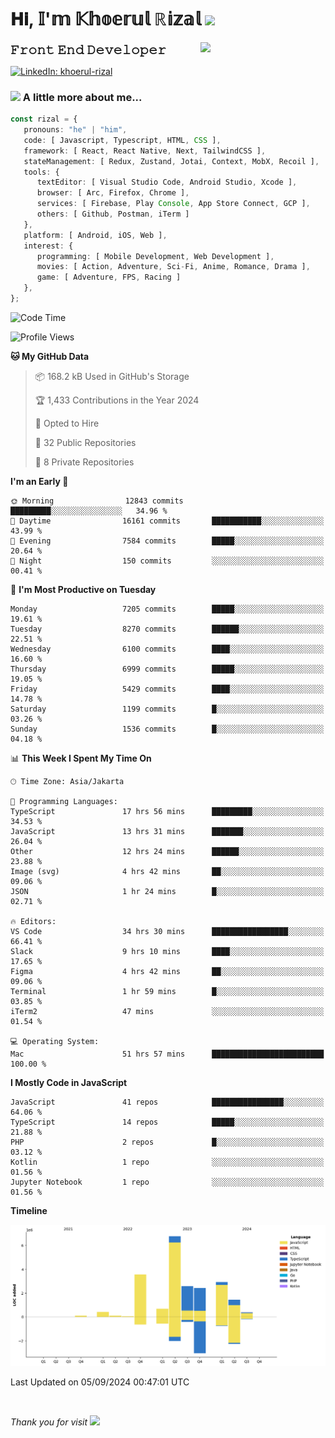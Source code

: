 <h1> 𝐇𝐢, 𝕀'𝕞 𝕂𝕙𝕠𝕖𝕣𝕦𝕝 ℝ𝕚𝕫𝕒𝕝 <img src="https://media.giphy.com/media/mGcNjsfWAjY5AEZNw6/giphy.gif" width="50"></h1>
<img align='right' src="https://media.giphy.com/media/v1.Y2lkPTc5MGI3NjExOWI2ajR2NGJubzBsZHFuaHMwajRrcDNsNXJwOG8yb3F0NjhkNXF4OSZlcD12MV9pbnRlcm5hbF9naWZfYnlfaWQmY3Q9cw/fkZukR450RQ1qnGaq9/giphy.gif" width="200">
<strong style="font-size:20px;">𝙵𝚛𝚘𝚗𝚝 𝙴𝚗𝚍 𝙳𝚎𝚟𝚎𝚕𝚘𝚙𝚎𝚛</strong>
</p></em>

[![LinkedIn: khoerul-rizal](https://img.shields.io/badge/khoerul--rizal-blue?style=flat-square&logo=Linkedin&logoColor=white&link=https://www.linkedin.com/in/khoerul-rizal/)](https://www.linkedin.com/in/khoerul-rizal/)

### <img src="https://media.giphy.com/media/VgCDAzcKvsR6OM0uWg/giphy.gif" width="50"> A little more about me...

```typescript
const rizal = {
   pronouns: "he" | "him",
   code: [ Javascript, Typescript, HTML, CSS ],
   framework: [ React, React Native, Next, TailwindCSS ],
   stateManagement: [ Redux, Zustand, Jotai, Context, MobX, Recoil ],
   tools: {
      textEditor: [ Visual Studio Code, Android Studio, Xcode ],
      browser: [ Arc, Firefox, Chrome ],
      services: [ Firebase, Play Console, App Store Connect, GCP ],
      others: [ Github, Postman, iTerm ]
   },
   platform: [ Android, iOS, Web ],
   interest: {
      programming: [ Mobile Development, Web Development ],
      movies: [ Action, Adventure, Sci-Fi, Anime, Romance, Drama ],
      game: [ Adventure, FPS, Racing ]
   },
};
```

<!--START_SECTION:waka-->
![Code Time](http://img.shields.io/badge/Code%20Time-986%20hrs%2056%20mins-blue)

![Profile Views](http://img.shields.io/badge/Profile%20Views-10-blue)

**🐱 My GitHub Data** 

> 📦 168.2 kB Used in GitHub's Storage 
 > 
> 🏆 1,433 Contributions in the Year 2024
 > 
> 💼 Opted to Hire
 > 
> 📜 32 Public Repositories 
 > 
> 🔑 8 Private Repositories 
 > 
**I'm an Early 🐤** 

```text
🌞 Morning                12843 commits       █████████░░░░░░░░░░░░░░░░   34.96 % 
🌆 Daytime                16161 commits       ███████████░░░░░░░░░░░░░░   43.99 % 
🌃 Evening                7584 commits        █████░░░░░░░░░░░░░░░░░░░░   20.64 % 
🌙 Night                  150 commits         ░░░░░░░░░░░░░░░░░░░░░░░░░   00.41 % 
```
📅 **I'm Most Productive on Tuesday** 

```text
Monday                   7205 commits        █████░░░░░░░░░░░░░░░░░░░░   19.61 % 
Tuesday                  8270 commits        ██████░░░░░░░░░░░░░░░░░░░   22.51 % 
Wednesday                6100 commits        ████░░░░░░░░░░░░░░░░░░░░░   16.60 % 
Thursday                 6999 commits        █████░░░░░░░░░░░░░░░░░░░░   19.05 % 
Friday                   5429 commits        ████░░░░░░░░░░░░░░░░░░░░░   14.78 % 
Saturday                 1199 commits        █░░░░░░░░░░░░░░░░░░░░░░░░   03.26 % 
Sunday                   1536 commits        █░░░░░░░░░░░░░░░░░░░░░░░░   04.18 % 
```


📊 **This Week I Spent My Time On** 

```text
🕑︎ Time Zone: Asia/Jakarta

💬 Programming Languages: 
TypeScript               17 hrs 56 mins      █████████░░░░░░░░░░░░░░░░   34.53 % 
JavaScript               13 hrs 31 mins      ███████░░░░░░░░░░░░░░░░░░   26.04 % 
Other                    12 hrs 24 mins      ██████░░░░░░░░░░░░░░░░░░░   23.88 % 
Image (svg)              4 hrs 42 mins       ██░░░░░░░░░░░░░░░░░░░░░░░   09.06 % 
JSON                     1 hr 24 mins        █░░░░░░░░░░░░░░░░░░░░░░░░   02.71 % 

🔥 Editors: 
VS Code                  34 hrs 30 mins      █████████████████░░░░░░░░   66.41 % 
Slack                    9 hrs 10 mins       ████░░░░░░░░░░░░░░░░░░░░░   17.65 % 
Figma                    4 hrs 42 mins       ██░░░░░░░░░░░░░░░░░░░░░░░   09.06 % 
Terminal                 1 hr 59 mins        █░░░░░░░░░░░░░░░░░░░░░░░░   03.85 % 
iTerm2                   47 mins             ░░░░░░░░░░░░░░░░░░░░░░░░░   01.54 % 

💻 Operating System: 
Mac                      51 hrs 57 mins      █████████████████████████   100.00 % 
```

**I Mostly Code in JavaScript** 

```text
JavaScript               41 repos            ████████████████░░░░░░░░░   64.06 % 
TypeScript               14 repos            █████░░░░░░░░░░░░░░░░░░░░   21.88 % 
PHP                      2 repos             █░░░░░░░░░░░░░░░░░░░░░░░░   03.12 % 
Kotlin                   1 repo              ░░░░░░░░░░░░░░░░░░░░░░░░░   01.56 % 
Jupyter Notebook         1 repo              ░░░░░░░░░░░░░░░░░░░░░░░░░   01.56 % 
```



**Timeline**

![Lines of Code chart](https://raw.githubusercontent.com/khoerulrizal/khoerulrizal/main/assets/bar_graph.png)


 Last Updated on 05/09/2024 00:47:01 UTC
<!--END_SECTION:waka-->
</details>
<br/>

<em>Thank you for visit</em> <img src="https://media.giphy.com/media/v1.Y2lkPTc5MGI3NjExcHdvNm1qZWtjaGw0ZjdwM3Z3NnY2dHlueTVuODBta2FiY20wM2YybSZlcD12MV9pbnRlcm5hbF9naWZfYnlfaWQmY3Q9cw/tV25tpdKqdFa9x81k2/giphy.gif" width="40">
